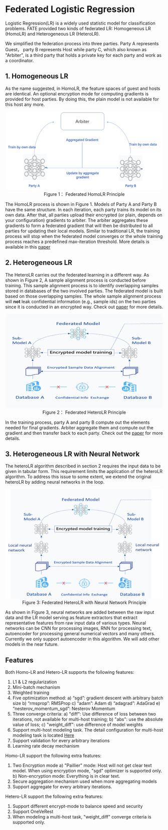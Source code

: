 # Federated Logistic Regression

Logistic Regression(LR) is a widely used statistic model for classification problems. FATE provided two kinds of federated LR: Homogeneous LR (HomoLR) and Heterogeneous LR (HeteroLR). 

We simplified the federation process into three parties. Party A represents Guest， party B represents Host while party C, which also known as "Arbiter", is a third party that holds a private key for each party and work as a coordinator. 
 
## 1. Homogeneous LR 

As the name suggested, in HomoLR, the feature spaces of guest and hosts are identical. An optional encryption mode for computing gradients is provided for host parties. By doing this, the plain model is not available for this host any more. 

<div style="text-align:center", align=center>
<img src="./images/HomoLR.png" alt="samples" width="500" height="250" /><br/>
Figure 1： Federated HomoLR Principle</div> 

The HomoLR process is shown in Figure 1. Models of Party A and Party B have the same structure.
In each iteration, each party trains its model on its own data. After that, all parties upload their encrypted (or plain, depends on your configuration) gradients to arbiter. The arbiter aggregates these gradients to form a federated gradient that will then be distributed to all parties for updating their local models. Similar to traditional LR, the training process will stop when the federated model converges or the whole training process reaches a predefined max-iteration threshold. More details is available in this [paper](https://dl.acm.org/citation.cfm?id=3133982)


## 2. Heterogeneous LR 

The HeteroLR carries out the federated learning in a different way. As shown in Figure 2, A sample alignment process is conducted before training. This sample alignment process is to identify overlapping samples stored in databases of the two involved parties. The federated model is built based on those overlapping samples. The whole sample alignment process will **not** leak confidential information (e.g., sample ids) on the two parties since it is conducted in an encrypted way. Check out [paper](https://arxiv.org/abs/1711.10677) for more details. 

 <div style="text-align:center", align=center>
<img src="./images/HeteroLR.png" alt="samples" width="500" height="300" /><br/>
Figure 2： Federated HeteroLR Principle
</div>

In the training process, party A and party B compute out the elements needed for final gradients. Arbiter aggregate them and compute
out the gradient and then transfer back to each party. Check out the [paper](https://arxiv.org/abs/1711.10677) for more details.

## 3. Heterogeneous LR with Neural Network

The heteroLR algorithm described in section 2 requires the input data to be given in tabular form. This requirement limits the application of the heteroLR algorithm. To address this issue to some extent, we extend the original heteroLR by adding neural networks in the loop. 

<div style="text-align:center", align=center>
<img src="./images/HeteroLR-NN.png" alt="architecture" width="550" height="350" />
<br/>
Figure 3: Federated HeteroLR with Neural Network Principle </div>

As shown in Figure 3, neural networks are added between the raw input data and the LR model serving as feature extractors that extract representative features from raw input data of various types. Neural networks can be CNN for processing images, RNN for processing text, autoencoder for processing general numerical vectors and many others. Currently we only support autoencoder in this algorithm. We will add other models in the near future.

## Features

Both Homo-LR and Hetero-LR supports the following features:

1. L1 & L2 regularization
2. Mini-batch mechanism
3. Weighted training
4. Five optimization method:
    a)	“sgd”: gradient descent with arbitrary batch size
    b) “rmsprop”: RMSProp
    c) “adam”: Adam
    d) “adagrad”: AdaGrad
    e) “nesterov_momentum_sgd”: Nesterov Momentum
5. Three converge criteria:
    a) "diff": Use difference of loss between two iterations, not available for multi-host training;
    b) "abs": use the absolute value of loss;
    c) "weight_diff": use difference of model weights
6. Support multi-host modeling task. The detail configuration for multi-host modeling task is located [Here](../../../doc/dsl_conf_setting_guide.md)
7. Support validation for every arbitrary iterations
8. Learning rate decay mechanism


Homo-LR support the following extra features:
1. Two Encryption mode
    a) "Paillier" mode: Host will not get clear text model. When using encryption mode, "sgd" optimizer is supported only.
    b) Non-encryption mode: Everything is in clear text.
2. Secure aggregation mechanism used when more aggregating models
3. Support aggregate for every arbitrary iterations.


Hetero-LR support the following extra features:
1. Support different encrypt-mode to balance speed and security
2. Support OneVeRest
3. When modeling a multi-host task, "weight_diff" converge criteria is supported only.
